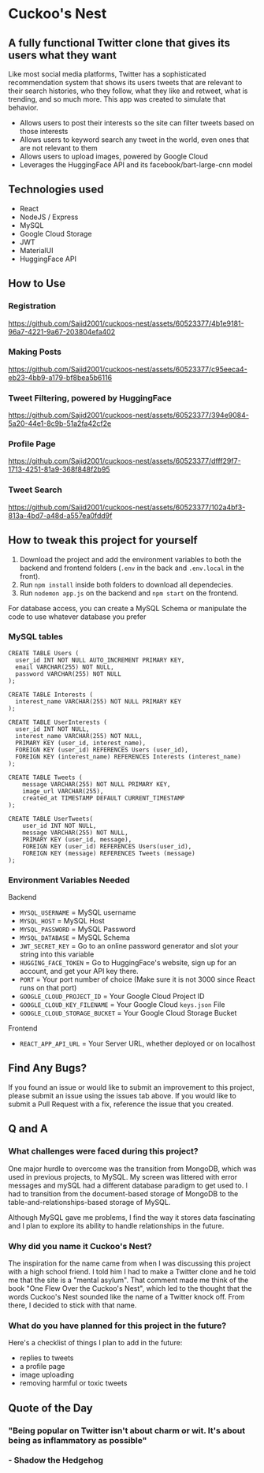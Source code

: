 # Cuckoo's Nest
## A fully functional Twitter clone that gives its users what they want

Like most social media platforms, Twitter has a sophisticated recommendation system that shows its users tweets that are relevant to their search histories, who they follow, what they like and retweet, what is trending, and so much more. This app was created to simulate that behavior.

* Allows users to post their interests so the site can filter tweets based on those interests
* Allows users to keyword search any tweet in the world, even ones that are not relevant to them
* Allows users to upload images, powered by Google Cloud
* Leverages the HuggingFace API and its facebook/bart-large-cnn model

## Technologies used
* React
* NodeJS / Express
* MySQL
* Google Cloud Storage
* JWT
* MaterialUI
* HuggingFace API

## How to Use

### Registration

https://github.com/Sajid2001/cuckoos-nest/assets/60523377/4b1e9181-96a7-4221-9a67-203804efa402

### Making Posts

https://github.com/Sajid2001/cuckoos-nest/assets/60523377/c95eeca4-eb23-4bb9-a179-bf8bea5b6116

### Tweet Filtering, powered by HuggingFace

https://github.com/Sajid2001/cuckoos-nest/assets/60523377/394e9084-5a20-44e1-8c9b-51a2fa42cf2e

### Profile Page

https://github.com/Sajid2001/cuckoos-nest/assets/60523377/dfff29f7-1713-4251-81a9-368f848f2b95

### Tweet Search

https://github.com/Sajid2001/cuckoos-nest/assets/60523377/102a4bf3-813a-4bd7-a48d-a557ea0fdd9f

## How to tweak this project for yourself
1. Download the project and add the environment variables to both the backend and frontend folders (```.env``` in the back and ```.env.local``` in the front).
2. Run ```npm install``` inside both folders to download all dependecies.
3. Run ```nodemon app.js``` on the backend and ```npm start``` on the frontend.

For database access, you can create a MySQL Schema or manipulate the code to use whatever database you prefer

### MySQL tables
```
CREATE TABLE Users (
  user_id INT NOT NULL AUTO_INCREMENT PRIMARY KEY,
  email VARCHAR(255) NOT NULL,
  password VARCHAR(255) NOT NULL
);

CREATE TABLE Interests (
  interest_name VARCHAR(255) NOT NULL PRIMARY KEY
);

CREATE TABLE UserInterests (
  user_id INT NOT NULL,
  interest_name VARCHAR(255) NOT NULL,
  PRIMARY KEY (user_id, interest_name),
  FOREIGN KEY (user_id) REFERENCES Users (user_id),
  FOREIGN KEY (interest_name) REFERENCES Interests (interest_name)
);

CREATE TABLE Tweets (
    message VARCHAR(255) NOT NULL PRIMARY KEY,
    image_url VARCHAR(255),
    created_at TIMESTAMP DEFAULT CURRENT_TIMESTAMP
);

CREATE TABLE UserTweets(
    user_id INT NOT NULL,
    message VARCHAR(255) NOT NULL,
    PRIMARY KEY (user_id, message),
    FOREIGN KEY (user_id) REFERENCES Users(user_id),
    FOREIGN KEY (message) REFERENCES Tweets (message)
);
```

### Environment Variables Needed

Backend
* ```MYSQL_USERNAME``` = MySQL username
* ```MYSQL_HOST``` = MySQL Host
* ```MYSQL_PASSWORD``` = MySQL Password
* ```MYSQL_DATABASE``` = MySQL Schema
* ```JWT_SECRET_KEY``` = Go to an online password generator and slot your string into this variable
* ```HUGGING_FACE_TOKEN``` = Go to HuggingFace's website, sign up for an account, and get your API key there.
* ```PORT``` = Your port number of choice (Make sure it is not 3000 since React runs on that port)
* ```GOOGLE_CLOUD_PROJECT_ID``` = Your Google Cloud Project ID
* ```GOOGLE_CLOUD_KEY_FILENAME``` = Your Google Cloud ```keys.json``` File
* ```GOOGLE_CLOUD_STORAGE_BUCKET``` = Your Google Cloud Storage Bucket

Frontend
* ```REACT_APP_API_URL``` = Your Server URL, whether deployed or on localhost

## Find Any Bugs?

If you found an issue or would like to submit an improvement to this project, please submit an issue using the issues tab above. If you would like to submit a Pull Request with a fix, reference the issue that you created.

## Q and A

### What challenges were faced during this project?

One major hurdle to overcome was the transition from MongoDB, which was used in previous projects, to MySQL. My screen was littered with error messages and mySQL had a different database paradigm to get used to. I had to transition from the document-based storage of MongoDB to the table-and-relationships-based storage of MySQL.

Although MySQL gave me problems, I find the way it stores data fascinating and I plan to explore its ability to handle relationships in the future.

### Why did you name it Cuckoo's Nest?

The inspiration for the name came from when I was discussing this project with a high school friend. I told him I had to make a Twitter clone and he told me that the site is a "mental asylum". That comment made me think of the book "One Flew Over the Cuckoo's Nest", which led to the thought that the words Cuckoo's Nest sounded like the name of a Twitter knock off. From there, I decided to stick with that name.

### What do you have planned for this project in the future?

Here's a checklist of things I plan to add in the future: 
* replies to tweets
* a profile page
* image uploading
* removing harmful or toxic tweets

## Quote of the Day 
### "Being popular on Twitter isn't about charm or wit. It's about being as inflammatory as possible" <br /><br /> - Shadow the Hedgehog



